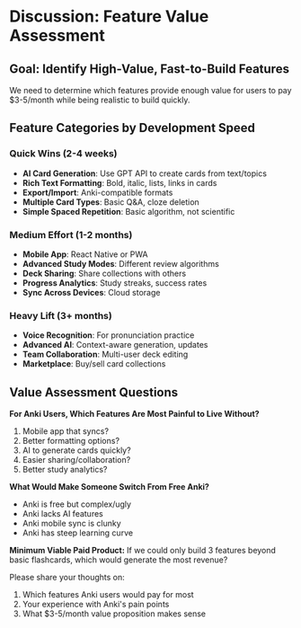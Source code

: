 # Discussion: Feature Value Assessment

## Goal: Identify High-Value, Fast-to-Build Features

We need to determine which features provide enough value for users to pay $3-5/month while being realistic to build quickly.

## Feature Categories by Development Speed

### Quick Wins (2-4 weeks)
- **AI Card Generation**: Use GPT API to create cards from text/topics
- **Rich Text Formatting**: Bold, italic, lists, links in cards
- **Export/Import**: Anki-compatible formats
- **Multiple Card Types**: Basic Q&A, cloze deletion
- **Simple Spaced Repetition**: Basic algorithm, not scientific

### Medium Effort (1-2 months) 
- **Mobile App**: React Native or PWA
- **Advanced Study Modes**: Different review algorithms
- **Deck Sharing**: Share collections with others
- **Progress Analytics**: Study streaks, success rates
- **Sync Across Devices**: Cloud storage

### Heavy Lift (3+ months)
- **Voice Recognition**: For pronunciation practice
- **Advanced AI**: Context-aware generation, updates
- **Team Collaboration**: Multi-user deck editing
- **Marketplace**: Buy/sell card collections

## Value Assessment Questions

**For Anki Users, Which Features Are Most Painful to Live Without?**
1. Mobile app that syncs?
2. Better formatting options?
3. AI to generate cards quickly?
4. Easier sharing/collaboration?
5. Better study analytics?

**What Would Make Someone Switch From Free Anki?**
- Anki is free but complex/ugly
- Anki lacks AI features
- Anki mobile sync is clunky
- Anki has steep learning curve

**Minimum Viable Paid Product:**
If we could only build 3 features beyond basic flashcards, which would generate the most revenue?

Please share your thoughts on:
1. Which features Anki users would pay for most
2. Your experience with Anki's pain points
3. What $3-5/month value proposition makes sense